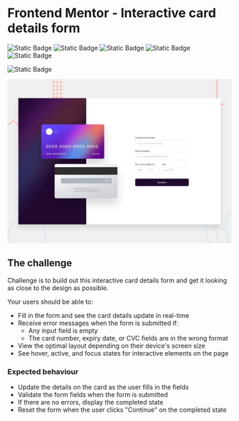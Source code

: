 # Frontend Mentor - Interactive card details form

![Static Badge](https://img.shields.io/badge/HTML-%23454545?logo=html5)
![Static Badge](https://img.shields.io/badge/CSS-%23454545?logo=css3&logoColor=%231572B6)
![Static Badge](https://img.shields.io/badge/Tailwind-%23454545?logo=tailwindcss)
![Static Badge](https://img.shields.io/badge/TypeScript-454545?logo=typescript)
![Static Badge](https://img.shields.io/badge/Angular-454545?logo=angular&logoColor=%23DD0031)

![Static Badge](https://img.shields.io/badge/2-Intermediate-%23E8A530)


![Design preview for the Interactive card details form coding challenge](./design/desktop-preview.jpg)

## The challenge

Challenge is to build out this interactive card details form and get it looking as close to the design as possible.

Your users should be able to: 

- Fill in the form and see the card details update in real-time
- Receive error messages when the form is submitted if:
  - Any input field is empty
  - The card number, expiry date, or CVC fields are in the wrong format
- View the optimal layout depending on their device's screen size
- See hover, active, and focus states for interactive elements on the page

### Expected behaviour

- Update the details on the card as the user fills in the fields
- Validate the form fields when the form is submitted
- If there are no errors, display the completed state
- Reset the form when the user clicks "Continue" on the completed state
